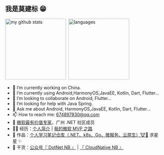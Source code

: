 ## 我是莫建标 😁
<p align="left">
  <img src="https://github-readme-stats.vercel.app/api?username=mojianbiao" alt="my github stats" height="195"  />&nbsp;
  <img src="https://github-readme-stats.vercel.app/api/top-langs/?username=mojianbiao" alt="languages"  height="195" />
</p>

- 🔭 I’m currently working on China.
- 🌱 I’m currently using Android,HarmonyOS,JavaEE, Kotlin, Dart, Flutter... 
- 👯 I’m looking to collaborate on Android, Flutter...
- 🤔 I’m looking for help with Java Spring.
- 💬 Ask me about Android, HarmonyOS,JavaEE, Kotlin, Dart, Flutter...
- 📫 How to reach me: 674897830@qq.com
- 👋 <a href="https://mvp.microsoft.com/zh-CN/mvp/profile/14112519-cdb0-ec11-983f-000d3a1017e3" target="_blank">微软最有价值专家</a>，广州 .NET 社区成员
- 👨‍💻 经历：<a href="https://mp.weixin.qq.com/s/nhNvGWEks-05YX7X2pGpxQ" target="_blank">个人简介</a> | <a href="https://mp.weixin.qq.com/s/QZC8SAn6rRxQkfYaCRBT4g" target="_blank">我的微软 MVP 之路</a>
- 🏡 作品：<a href="https://github.com/MingsonZheng/Personal-Learning-Library" target="_blank">个人学习笔记仓库（.NET、k8s、Go、微服务、云原生）🐮🍺</a> 求星星 ✨
- 🌱 干货：<a href="https://mp.weixin.qq.com/s/QZC8SAn6rRxQkfYaCRBT4g" target="_blank">公众号『 DotNet NB 』</a> | <a href="https://mp.weixin.qq.com/s/dcml5h9xWkYm8t91Y9cDzw" target="_blank">『 CloudNative NB 』</a>
